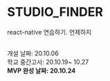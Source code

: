 # STUDIO_FINDER
react-native 연습하기. 언제하지   
##   
개설 날짜: 20.10.06   
학교 중간고사: 20.10.19~ 10.27   
**MVP 완성 날짜: 20.10.24**

